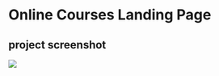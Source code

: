 # Online Courses Landing Page


## project screenshot
![](https://github.com/mohammadxxali/Mystro-Lading-Page/blob/main/screenshot.png)
